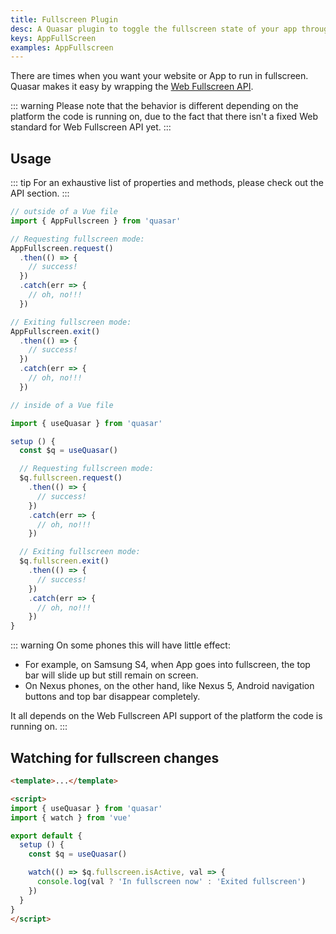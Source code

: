 ```yaml
---
title: Fullscreen Plugin
desc: A Quasar plugin to toggle the fullscreen state of your app through the Web Fullscreen API.
keys: AppFullScreen
examples: AppFullscreen
---
```

There are times when you want your website or App to run in fullscreen.
Quasar makes it easy by wrapping the [Web Fullscreen API](https://developer.mozilla.org/en-US/docs/Web/API/Fullscreen_API).

::: warning
Please note that the behavior is different depending on the platform the code is running on, due to the fact that there isn't a fixed Web standard for Web Fullscreen API yet.
:::

<doc-api file="AppFullscreen" />

<doc-installation plugins="AppFullscreen" />

## Usage
::: tip
For an exhaustive list of properties and methods, please check out the API section.
:::

```js
// outside of a Vue file
import { AppFullscreen } from 'quasar'

// Requesting fullscreen mode:
AppFullscreen.request()
  .then(() => {
    // success!
  })
  .catch(err => {
    // oh, no!!!
  })

// Exiting fullscreen mode:
AppFullscreen.exit()
  .then(() => {
    // success!
  })
  .catch(err => {
    // oh, no!!!
  })
```

```js
// inside of a Vue file

import { useQuasar } from 'quasar'

setup () {
  const $q = useQuasar()

  // Requesting fullscreen mode:
  $q.fullscreen.request()
    .then(() => {
      // success!
    })
    .catch(err => {
      // oh, no!!!
    })

  // Exiting fullscreen mode:
  $q.fullscreen.exit()
    .then(() => {
      // success!
    })
    .catch(err => {
      // oh, no!!!
    })
}
```

<doc-example title="Basic" file="Basic" />

<doc-example title="On custom element" file="Targeted" />

::: warning
On some phones this will have little effect:
* For example, on Samsung S4, when App goes into fullscreen, the top bar will slide up but still remain on screen.
* On Nexus phones, on the other hand, like Nexus 5, Android navigation buttons and top bar disappear completely.

It all depends on the Web Fullscreen API support of the platform the code is running on.
:::

## Watching for fullscreen changes

```html
<template>...</template>

<script>
import { useQuasar } from 'quasar'
import { watch } from 'vue'

export default {
  setup () {
    const $q = useQuasar()

    watch(() => $q.fullscreen.isActive, val => {
      console.log(val ? 'In fullscreen now' : 'Exited fullscreen')
    })
  }
}
</script>
```
